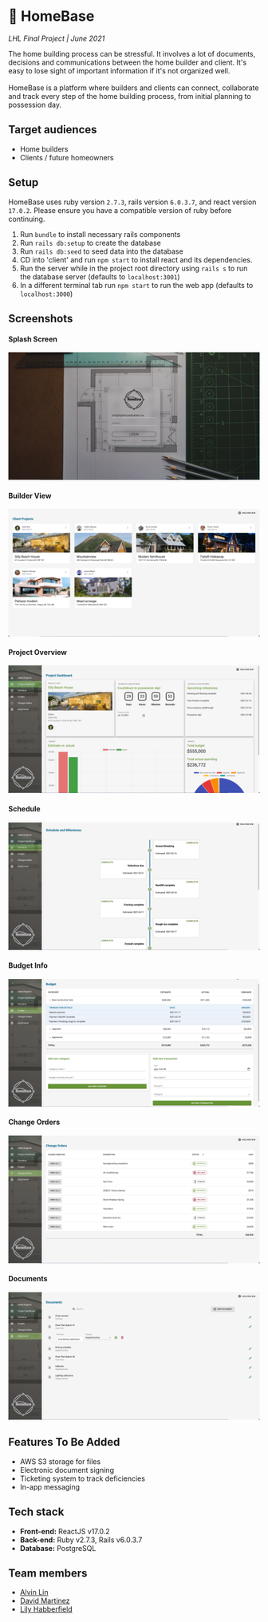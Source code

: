 # 🏡 HomeBase

_LHL Final Project | June 2021_

The home building process can be stressful. It involves a lot of documents, decisions and communications between the home builder and client. It's easy to lose sight of important information if it's not organized well.
<br/><br/>
HomeBase is a platform where builders and clients can connect, collaborate and track every step of the home building process, from initial planning to possession day.

## Target audiences

- Home builders
- Clients / future homeowners

## Setup

HomeBase uses ruby version `2.7.3`, rails version `6.0.3.7`, and react version `17.0.2`. Please ensure you have a compatible version of ruby before continuing.

1. Run `bundle` to install necessary rails components
2. Run `rails db:setup` to create the database
3. Run `rails db:seed` to seed data into the database
4. CD into 'client' and run `npm start` to install react and its dependencies.
5. Run the server while in the project root directory using `rails s` to run the database server (defaults to `localhost:3001`)
6. In a different terminal tab run `npm start` to run the web app (defaults to `localhost:3000`)

## Screenshots

#### Splash Screen

![Splash Screen](https://github.com/Chase78712002/HomeBase/blob/master/assets/Splash.png)

#### Builder View

![Builder View](https://github.com/Chase78712002/HomeBase/blob/master/assets/Builder_projects.png)

#### Project Overview

![Project Overview](https://github.com/Chase78712002/HomeBase/blob/master/assets/Project_overview.png)

#### Schedule

![Timeline](https://github.com/Chase78712002/HomeBase/blob/master/assets/Timeline.png)

#### Budget Info

![Budget](https://github.com/Chase78712002/HomeBase/blob/master/assets/Budget.png)

#### Change Orders

![Change Orders](https://github.com/Chase78712002/HomeBase/blob/master/assets/Change_orders.png)

#### Documents

![Documents](https://github.com/Chase78712002/HomeBase/blob/master/assets/Documents.png)

## Features To Be Added

- AWS S3 storage for files
- Electronic document signing
- Ticketing system to track deficiencies
- In-app messaging

## Tech stack

- **Front-end:** ReactJS v17.0.2
- **Back-end:** Ruby v2.7.3, Rails v6.0.3.7
- **Database:** PostgreSQL

## Team members

- [Alvin Lin](https://github.com/Chase78712002)
- [David Martinez](https://github.com/Dmartinez-van)
- [Lily Habberfield](https://github.com/lilyhabbs)
